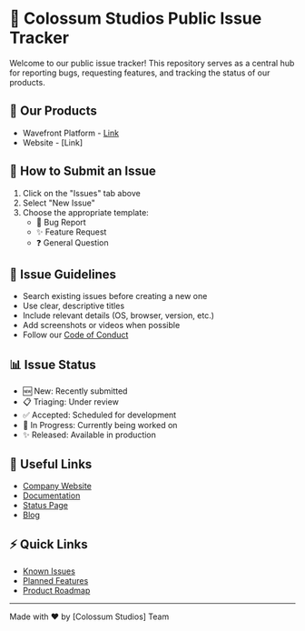 # 🎯 Colossum Studios Public Issue Tracker

Welcome to our public issue tracker! This repository serves as a central hub for reporting bugs, requesting features, and tracking the status of our products.

## 🚀 Our Products
- Wavefront Platform - [Link](https://realapp.colossum.io/auth/login)
- Website - [Link]

## 📝 How to Submit an Issue
1. Click on the "Issues" tab above
2. Select "New Issue"
3. Choose the appropriate template:
   - 🐛 Bug Report
   - ✨ Feature Request
   - ❓ General Question

## 🎯 Issue Guidelines
- Search existing issues before creating a new one
- Use clear, descriptive titles
- Include relevant details (OS, browser, version, etc.)
- Add screenshots or videos when possible
- Follow our [Code of Conduct](CODE_OF_CONDUCT.md)

## 📊 Issue Status
- 🆕 New: Recently submitted
- 📋 Triaging: Under review
- ✅ Accepted: Scheduled for development
- 🚧 In Progress: Currently being worked on
- ✨ Released: Available in production

## 🔗 Useful Links
- [Company Website](https://www.colossum.io/)
- [Documentation]((https://www.colossum.io/))
- [Status Page]((https://www.colossum.io/))
- [Blog]([https://blog.example.com](https://www.colossum.io/blogs/blog1.html))

## ⚡️ Quick Links
- [Known Issues](../../labels/known-issue)
- [Planned Features](../../labels/enhancement)
- [Product Roadmap](../../milestones)

---

Made with ❤️ by [Colossum Studios] Team
